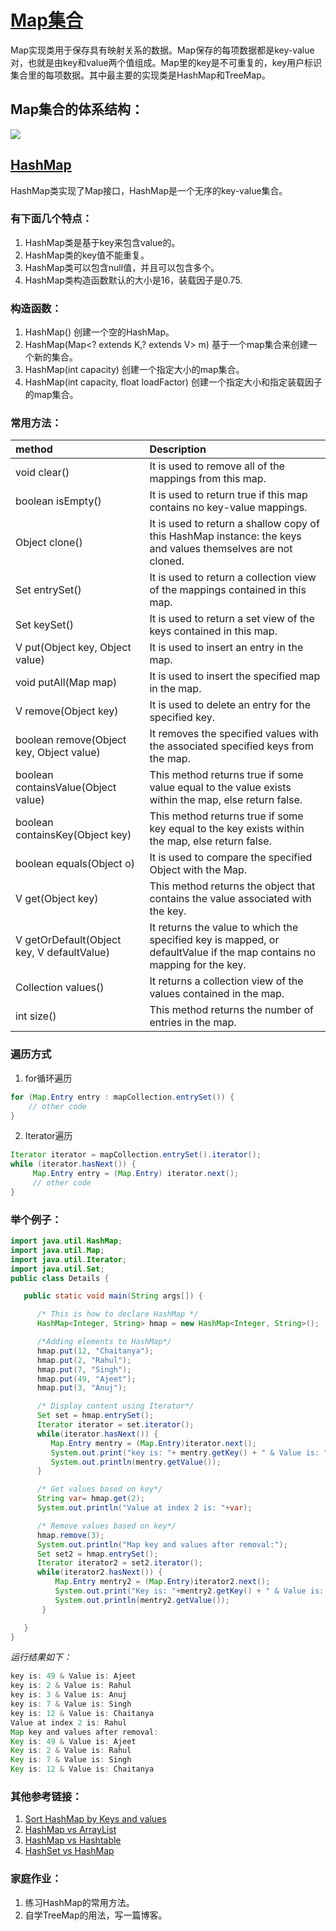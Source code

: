 # [Map集合](https://docs.oracle.com/javase/8/docs/api/java/util/Map.html)

Map实现类用于保存具有映射关系的数据。Map保存的每项数据都是key-value对，也就是由key和value两个值组成。Map里的key是不可重复的，key用户标识集合里的每项数据。其中最主要的实现类是HashMap和TreeMap。

## Map集合的体系结构：

![](http://ww1.sinaimg.cn/large/af4e9f79ly1fyfvgm2o2bj20n70bz3yh.jpg)

## [HashMap](https://docs.oracle.com/javase/8/docs/api/java/util/HashMap.html)

HashMap类实现了Map接口，HashMap是一个无序的key-value集合。

### 有下面几个特点：

1. HashMap类是基于key来包含value的。
2. HashMap类的key值不能重复。
3. HashMap类可以包含null值，并且可以包含多个。
4. HashMap类构造函数默认的大小是16，装载因子是0.75.

### 构造函数：

1. HashMap() 创建一个空的HashMap。
2. HashMap(Map<? extends K,? extends V> m) 基于一个map集合来创建一个新的集合。
3. HashMap(int capacity) 创建一个指定大小的map集合。
4. HashMap(int capacity, float loadFactor) 创建一个指定大小和指定装载因子的map集合。

### 常用方法：

| method | Description |
|:------- | :------ |
| void clear() | It is used to remove all of the mappings from this map. |
| boolean isEmpty() |   It is used to return true if this map contains no key-value mappings. |
| Object clone() | It is used to return a shallow copy of this HashMap instance: the keys and values themselves are not cloned. |
| Set entrySet() | It is used to return a collection view of the mappings contained in this map. |
| Set keySet() | It is used to return a set view of the keys contained in this map. |
|V put(Object key, Object value)| It is used to insert an entry in the map. |
| void putAll(Map map) | It is used to insert the specified map in the map. |
| V remove(Object key) | It is used to delete an entry for the specified key. |
|boolean remove(Object key, Object value) |It removes the specified values with the associated specified keys from the map.|
| boolean containsValue(Object value) | This method returns true if some value equal to the value exists within the map, else return false.|
|boolean containsKey(Object key) | This method returns true if some key equal to the key exists within the map, else return false.|
| boolean equals(Object o) | It is used to compare the specified Object with the Map. |
| V get(Object key) | This method returns the object that contains the value associated with the key. |
| V getOrDefault(Object key, V defaultValue) | It returns the value to which the specified key is mapped, or defaultValue if the map contains no mapping for the key.|
| Collection values() | It returns a collection view of the values contained in the map.|
| int size() | This method returns the number of entries in the map. |

### 遍历方式

1. for循环遍历

```java
for (Map.Entry entry : mapCollection.entrySet()) {
    // other code
}
```
2. Iterator遍历

```java
Iterator iterator = mapCollection.entrySet().iterator();
while (iterator.hasNext()) {
     Map.Entry entry = (Map.Entry) iterator.next();
     // other code
}
```

### 举个例子：

```java
import java.util.HashMap;
import java.util.Map;
import java.util.Iterator;
import java.util.Set;
public class Details {

   public static void main(String args[]) {

      /* This is how to declare HashMap */
      HashMap<Integer, String> hmap = new HashMap<Integer, String>();

      /*Adding elements to HashMap*/
      hmap.put(12, "Chaitanya");
      hmap.put(2, "Rahul");
      hmap.put(7, "Singh");
      hmap.put(49, "Ajeet");
      hmap.put(3, "Anuj");

      /* Display content using Iterator*/
      Set set = hmap.entrySet();
      Iterator iterator = set.iterator();
      while(iterator.hasNext()) {
         Map.Entry mentry = (Map.Entry)iterator.next();
         System.out.print("key is: "+ mentry.getKey() + " & Value is: ");
         System.out.println(mentry.getValue());
      }

      /* Get values based on key*/
      String var= hmap.get(2);
      System.out.println("Value at index 2 is: "+var);

      /* Remove values based on key*/
      hmap.remove(3);
      System.out.println("Map key and values after removal:");
      Set set2 = hmap.entrySet();
      Iterator iterator2 = set2.iterator();
      while(iterator2.hasNext()) {
          Map.Entry mentry2 = (Map.Entry)iterator2.next();
          System.out.print("Key is: "+mentry2.getKey() + " & Value is: ");
          System.out.println(mentry2.getValue());
       }

   }
}
```
*运行结果如下：*

```java
key is: 49 & Value is: Ajeet
key is: 2 & Value is: Rahul
key is: 3 & Value is: Anuj
key is: 7 & Value is: Singh
key is: 12 & Value is: Chaitanya
Value at index 2 is: Rahul
Map key and values after removal:
Key is: 49 & Value is: Ajeet
Key is: 2 & Value is: Rahul
Key is: 7 & Value is: Singh
Key is: 12 & Value is: Chaitanya
```

### 其他参考链接：

1. [Sort HashMap by Keys and values](https://beginnersbook.com/2013/12/how-to-sort-hashmap-in-java-by-keys-and-values/)
2. [HashMap vs ArrayList](https://beginnersbook.com/2013/12/difference-between-arraylist-and-hashmap-in-java/)
3. [HashMap vs Hashtable](https://beginnersbook.com/2014/06/difference-between-hashmap-and-hashtable/)
4. [HashSet vs HashMap](https://beginnersbook.com/2014/08/hashset-vs-hashmap-java/)

### 家庭作业：
1. 练习HashMap的常用方法。
2. 自学TreeMap的用法，写一篇博客。

